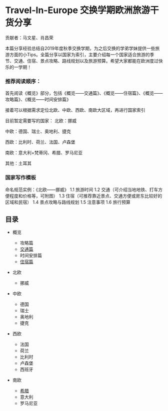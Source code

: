 # Travel-In-Europe 交换学期欧洲旅游干货分享

贡献者：马文星、肖昌荣

本篇分享经验总结自2019年度秋季交换学期，为之后交换的学弟学妹提供一些旅游方面的小Tips。全篇分享以国家为索引，主要介绍每一个国家适合旅游的季节、交通、住宿、景点攻略、路线规划以及旅游预算。希望大家都能在欧洲度过快乐的一学期！


### 推荐阅读顺序：
首先阅读《概览》部分，包括《概览——交通篇》、《概览——住宿篇》、《概览——攻略篇》、《概览——时间安排篇》

接着可以根据需求定位北欧、中欧、西欧、南欧大区域，再进行国家索引

目前暂定需要写的国家：
北欧：挪威

中欧：德国、瑞士、奥地利、捷克

西欧：比利时、荷兰、法国、卢森堡

南欧：意大利+梵蒂冈、希腊、罗马尼亚

其他：土耳其

### 国家写作模板
命名规范实例：《北欧——挪威》
1.1 旅游时间
1.2 交通（可介绍当地地铁、打车方便程度和价格等，可附图）
1.3 住宿（可推荐靠近景点、交通方便或房东比较好的区域和民宿）
1.4 景点攻略与路线规划
1.5 注意事项
1.6 旅行预算

## 目录

- 概览
    - 攻略篇
    - [交通篇](概览——交通篇.md)
    - 时间安排篇
    - [住宿篇](概览——住宿篇.md)

- 北欧
    - 挪威

- 中欧
    - 德国
    - 瑞士
    - 奥地利
    - 捷克

- 西欧
    - 法国
    - 荷兰
    - 比利时
    - 卢森堡
    - 西班牙

- 南欧
    - [希腊](国家/南欧——希腊.md)
    - 意大利
    - 罗马尼亚
